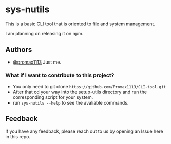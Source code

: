 
# sys-nutils

This is a basic CLI tool that is oriented to file and system management.

I am planning on releasing it on npm.




## Authors

- [@promax1113](https://www.github.com/promax1113) Just me.


### What if I want to contribute to this project?

- You only need to git clone ``https://github.com/Promax1113/CLI-tool.git``
- After that cd your way into the setup-utils directory and run the corresponding script for your system.
- run ``sys-nutils --help`` to see the avaliable commands.


## Feedback

If you have any feedback, please reach out to us by opening an Issue here in this repo.


